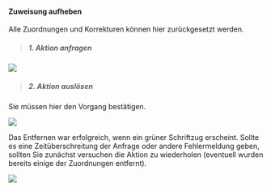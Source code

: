 <!--
  - @file page_admin_tutorAssign_remove_de.md
  -
  - @license http://www.gnu.org/licenses/gpl-3.0.html GPL version 3
  -
  - @package OSTEPU (https://github.com/ostepu/system)
  - @since 0.4.0
  -
  - @author Till Uhlig <till.uhlig@student.uni-halle.de>
  - @date 2015
 -->

#### Zuweisung aufheben ####
Alle Zuordnungen und Korrekturen können hier zurückgesetzt werden.
> ##### 1. Aktion anfragen #####

![](removeA.png)

> ##### 2. Aktion auslösen #####
Sie müssen hier den Vorgang bestätigen.

![](removeB.png)

Das Entfernen war erfolgreich, wenn ein grüner Schriftzug erscheint. Sollte es eine Zeitüberschreitung der Anfrage oder andere Fehlermeldung geben, sollten Sie zunächst versuchen die Aktion zu wiederholen (eventuell wurden bereits einige der Zuordnungen entfernt).

![](removeC.png)